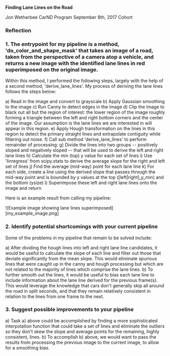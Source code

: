 **Finding Lane Lines on the Road**

Jon Wetherbee
CarND Program
September 8th, 2017 Cohort

### Reflection

### 1. The entrypoint for my pipeline is a method, 'do_color_and_shape_mask' that takes an image of a road, taken from the perspective of a camera atop a vehicle, and returns a new image with the identified lane lines in red superimposed on the original image.

Within this method, I performed the following steps, largely with the help of a second method, 'derive_lane_lines'. My process of deriving the lane lines follows the steps below:

a) Read in the image and convert to grayscale
b) Apply Gaussian smoothing to the image
c) Run Canny to detect edges in the image
d) Clip the image to black out all but the region of interest: the lower region of the image roughly forming a triangle between the left and right bottom corners and the center of the image. Our assumption is the lane lines we are interested in will appear in this region.
e) Apply Hough transformation on the lines in this region to detect the primary straight lines and extrapolate contiguity while filtering out noise.
f) Call sub method 'derive_lane_lines' to perform remainder of processing:
g) Divide the lines into two groups -- positively sloped and negatively sloped -- that will be used to derive the left and right lane lines
h) Calculate the min (top) y value for each set of lines
i) Use 'linregress' from scipy.stats to derive the average slope for the right and left set of lines
j) Find the average (mid-way) point for each lane line
k) For each side, create a line using the derived slope that passes through the mid-way point and is bounded by y values at the top ([left|right]_y_min) and the bottom (ysize)
l) Superimpose these left and right lane lines onto the image and return

Here is an example result from calling my pipeline:

![Example image showing lane lines superimposed][my_example_image.png]


### 2. Identify potential shortcomings with your current pipeline

Some of the problems in my pipeline that remain to be solved include:

a) After dividing the hough lines into left and right lane line candidates, it would be useful to calculate the slope of each line and filter out those that deviate significantly from the mean slope. This would eliminate spurious lines that were caught up in the canny and hough processing but which are not related to the majority of lines which comprise the lane lines.
b) To further smooth out the lines, it would be useful to bias each lane line to include information about the lane line derived for the previous frame(s). This would leverage the knowledge that cars don't generally skip all around the road in split seconds, and that they remain relatively consistent in relation to the lines from one frame to the next.

### 3. Suggest possible improvements to your pipeline

a) Task a) above could be accomplished by finding a more sophisticated interpolation function that could take a set of lines and eliminate the outliers so they don't skew the slope and average points for the remaining, highly consistent, lines.
b) To accomplish b) above, we would want to pass the results from processing the previous image to the current image, to allow for a smoothing bias.
